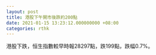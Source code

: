 ```yaml
---
layout: post
title: 港股下午開市後跌約200點
date: 2021-01-15 13:23:12.000000000 +08:00
categories: rthk
---
```


港股下跌，恒生指數較早時報28297點，跌199點，跌幅0.7%。

